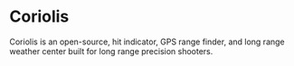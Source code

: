 # Coriolis
Coriolis is an open-source, hit indicator, GPS range finder, and long range weather center built for long range precision shooters. 



